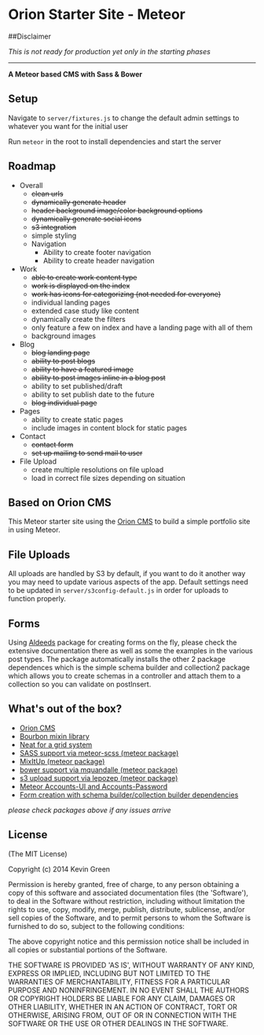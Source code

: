 Orion Starter Site - Meteor
=================


##Disclaimer

*This is not ready for production yet only in the starting phases*

---

**A Meteor based CMS with Sass & Bower**

## Setup

Navigate to `server/fixtures.js` to change the default admin settings to whatever you want for the initial user

Run `meteor` in the root to install dependencies and start the server

## Roadmap

* Overall
  * ~~clean urls~~
  * ~~dynamically generate header~~
  * ~~header background image/color background options~~
  * ~~dynamically generate social icons~~
  * ~~s3 integration~~
  * simple styling
  * Navigation
    * Ability to create footer navigation
    * Ability to create header navigation
* Work
  * ~~able to create work content type~~
  * ~~work is displayed on the index~~
  * ~~work has icons for categorizing (not needed for everyone)~~
  * individual landing pages
  * extended case study like content
  * dynamically create the filters
  * only feature a few on index and have a landing page with all of them
  * background images
* Blog
  * ~~blog landing page~~
  * ~~ability to post blogs~~
  * ~~ability to have a featured image~~
  * ~~ability to post images inline in a blog post~~
  * ability to set published/draft
  * ability to set publish date to the future
  * ~~blog individual page~~
* Pages
  * ability to create static pages
  * include images in content block for static pages
* Contact
  * ~~contact form~~
  * ~~set up mailing to send mail to user~~
* File Upload
  * create multiple resolutions on file upload
  * load in correct file sizes depending on situation

## Based on Orion CMS

This Meteor starter site using the [Orion CMS](https://github.com/orionjs/core) to build a simple portfolio site in using Meteor.

## File Uploads

All uploads are handled by S3 by default, if you want to do it another way you may need to update various aspects of the app. Default settings need to be updated in `server/s3config-default.js` in order for uploads to function properly.

## Forms

Using [Aldeeds](https://github.com/aldeed/meteor-autoform) package for creating forms on the fly, please check the extensive documentation there as well as some the examples in the various post types. The package automatically installs the other 2 package dependences which is the simple schema builder and collection2 package which allows you to create schemas in a controller and attach them to a collection so you can validate on postInsert.

## What's out of the box?

* [Orion CMS](https://github.com/orionjs/core)
* [Bourbon mixin library](http://bourbon.io/)
* [Neat for a grid system](http://neat.bourbon.io/)
* [SASS support via meteor-scss (meteor package)](https://github.com/fourseven/meteor-scss)
* [MixItUp (meteor package)](https://github.com/iamkevingreen/mixitup)
* [bower support via mquandalle (meteor package)](https://github.com/mquandalle/meteor-bower)
* [s3 upload support via lepozep (meteor package)](https://github.com/Lepozepo/S3/)
* [Meteor Accounts-UI and Accounts-Password](https://docs.meteor.com/#/basic/accounts)
* [Form creation with schema builder/collection builder dependencies](https://github.com/aldeed/meteor-autoform)

*please check packages above if any issues arrive*


## License

(The MIT License)

Copyright (c) 2014 Kevin Green

Permission is hereby granted, free of charge, to any person obtaining a copy of this software and associated documentation files (the 'Software'), to deal in the Software without restriction, including without limitation the rights to use, copy, modify, merge, publish, distribute, sublicense, and/or sell copies of the Software, and to permit persons to whom the Software is furnished to do so, subject to the following conditions:

The above copyright notice and this permission notice shall be included in all copies or substantial portions of the Software.

THE SOFTWARE IS PROVIDED 'AS IS', WITHOUT WARRANTY OF ANY KIND, EXPRESS OR IMPLIED, INCLUDING BUT NOT LIMITED TO THE WARRANTIES OF MERCHANTABILITY, FITNESS FOR A PARTICULAR PURPOSE AND NONINFRINGEMENT. IN NO EVENT SHALL THE AUTHORS OR COPYRIGHT HOLDERS BE LIABLE FOR ANY CLAIM, DAMAGES OR OTHER LIABILITY, WHETHER IN AN ACTION OF CONTRACT, TORT OR OTHERWISE, ARISING FROM, OUT OF OR IN CONNECTION WITH THE SOFTWARE OR THE USE OR OTHER DEALINGS IN THE SOFTWARE.
